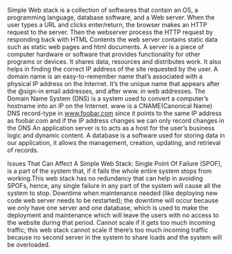 Simple Web stack is a collection of softwares that contain an OS, a programming language, database software, and a Web server. When the user  types a URL and clicks enter/return, the browser makes an HTTP request to the server. Then the webserver process the HTTP request by responding back with HTML Contents the web server contains static data such as static web pages and html documents. A server is a piece of computer hardware or software that provides functionality for other programs or devices. It shares data, resources and distributes work. It also helps in finding the correct IP address of the site requested by the user.
A domain name is an easy-to-remember name that’s associated with a physical IP address on the Internet. It’s the unique name that appears after the @sign-in email addresses, and after www. in web addresses.
The Domain Name System (DNS) is a system used to convert a computer’s hostname into an IP on the Internet.
www is a CNAME(Canonical Name) DNS record-type in www.foobar.com since it points to the same IP address as foobar.com and if the IP address changes we can only record changes in the DNS 
An application server is to acts as a host for the user’s business logic and dynamic content.
A database is a software used for storing data in our application, it allows the management, creation, updating, and retrieval of records. 

Issues That Can Affect A Simple Web Stack:
Single Point Of Failure (SPOF), is a part of the system that, if it fails the whole entire system stops from working.This web stack has no redundancy that can help in avoiding SPOFs, hence, any single failure in any part of the system will cause all the system to stop.
Downtime when maintenance needed (like deploying new code web server needs to be restarted); the downtime will occur because we only have one server and one database, which is used to make the deployment and maintenance which will leave the users with no access to the website during that period.
Cannot scale if it gets too much incoming traffic; this web stack cannot scale if there’s too much incoming traffic because no second server in the system to share loads and the system will be overloaded.
